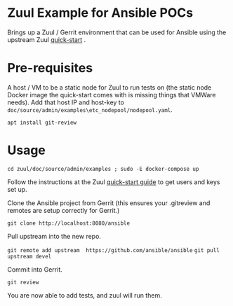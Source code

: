 # Zuul Example for Ansible POCs
Brings up a Zuul / Gerrit environment that can be used for Ansible using
the upstream Zuul [quick-start](https://zuul-ci.org/docs/zuul/admin/quick-start.html)
.
# Pre-requisites
A host / VM to be a static node for Zuul to run tests on (the static node
Docker image the quick-start comes with is missing things that VMWare needs).
Add that host IP and host-key to 
`doc/source/admin/examples\etc_nodepool/nodepool.yaml`.

`apt install git-review`

# Usage 
`cd zuul/doc/source/admin/examples ; sudo -E docker-compose up`

Follow the instructions at the Zuul [quick-start guide](https://zuul-ci.org/docs/zuul/admin/quick-start.html)
to get users and keys set up.

Clone the Ansible project from Gerrit (this ensures your .gitreview and
remotes are setup correctly for Gerrit.)

`git clone http://localhost:8080/ansible`

Pull upstream into the new repo.

`git remote add upstream  https://github.com/ansible/ansible`
`git pull upstream devel`

Commit into Gerrit.

`git review`

You are now able to add tests, and zuul will run them.
